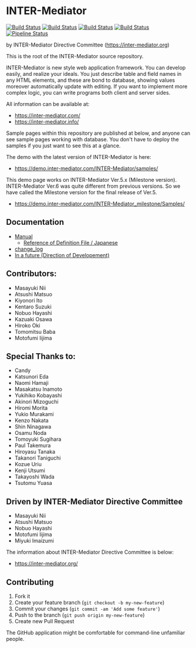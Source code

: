 # INTER-Mediator 
[![Build Status](https://github.com/INTER-Mediator/INTER-Mediator/actions/workflows/php.yml/badge.svg)](https://github.com/INTER-Mediator/INTER-Mediator/actions/workflows/php.yml)
[![Build Status](https://github.com/INTER-Mediator/INTER-Mediator/actions/workflows/e2e-test-chrome-auth.yml/badge.svg)](https://github.com/INTER-Mediator/INTER-Mediator/actions/workflows/e2e-test-chrome-auth.yml)
[![Build Status](https://github.com/INTER-Mediator/INTER-Mediator/actions/workflows/e2e-test-chrome-form.yml/badge.svg)](https://github.com/INTER-Mediator/INTER-Mediator/actions/workflows/e2e-test-chrome-form.yml)
[![Build Status](https://github.com/INTER-Mediator/INTER-Mediator/actions/workflows/e2e-test-firefox.yml/badge.svg)](https://github.com/INTER-Mediator/INTER-Mediator/actions/workflows/e2e-test-firefox.yml)
[![Pipeline Status](https://gitlab.com/INTER-Mediator/INTER-Mediator/badges/master/pipeline.svg)](https://gitlab.com/INTER-Mediator/INTER-Mediator/-/pipelines)

by INTER-Mediator Directive Committee (https://inter-mediator.org)

This is the root of the INTER-Mediator source repository.

INTER-Mediator is new style web application framework.
You can develop easily, and realize your ideals.
You just describe table and field names in any HTML elements,
and these are bond to database, showing values moreover automatically update with editing.
If you want to implement more complex logic, you can write programs both client and server sides.

All information can be available at:
- https://inter-mediator.com/
- https://inter-mediator.info/

Sample pages within this repository are published at below,
and anyone can see sample pages working with database.
You don't have to deploy the samples if you just want to see this at a glance.

The demo with the latest version of INTER-Mediator is here:
- https://demo.inter-mediator.com/INTER-Mediator/samples/

This demo page works on INTER-Mediator Ver.5.x (Milestone version).
INTER-Mediator Ver.6 was quite different from previous versions. So we have called the Milestone version for the final release of Ver.5.
- https://demo.inter-mediator.com/INTER-Mediator_milestone/Samples/

## Documentation

+ [Manual](https://inter-mediator.info/)
	+ [Reference of Definition File / Japanese](https://inter-mediator.info/ja/for-developers/index.html)
+ [change_log](https://github.com/INTER-Mediator/INTER-Mediator/blob/master/dist-docs/change_log.txt)
+ [In a future (Direction of Developement)](https://github.com/INTER-Mediator/INTER-Mediator/wiki/Direction-of-INTER-Mediator-Development)

## Contributors:
- Masayuki Nii
- Atsushi Matsuo
- Kiyonori Ito
- Kentaro Suzuki
- Nobuo Hayashi
- Kazuaki Osawa
- Hiroko Oki
- Tomomitsu Baba
- Motofumi Iijima

## Special Thanks to:
- Candy
- Katsunori Eda
- Naomi Hamaji
- Masakatsu Inamoto
- Yukihiko Kobayashi
- Akinori Mizoguchi
- Hiromi Morita
- Yukio Murakami
- Kenzo Nakata
- Shin Ninagawa
- Osamu Noda
- Tomoyuki Sugihara
- Paul Takemura
- Hiroyasu Tanaka
- Takanori Taniguchi
- Kozue Uriu
- Kenji Utsumi
- Takayoshi Wada
- Tsutomu Yuasa

## Driven by INTER-Mediator Directive Committee
- Masayuki Nii
- Atsushi Matsuo
- Nobuo Hayashi
- Motofumi Iijima
- Miyuki Imaizumi

The information about INTER-Mediator Directive Committee is below:
- https://inter-mediator.org/

## Contributing

1. Fork it
2. Create your feature branch (`git checkout -b my-new-feature`)
3. Commit your changes (`git commit -am 'Add some feature'`)
4. Push to the branch (`git push origin my-new-feature`)
5. Create new Pull Request

The GitHub application might be comfortable for command-line unfamiliar people.
